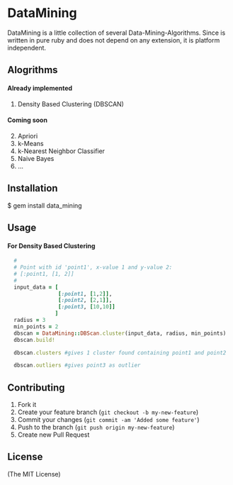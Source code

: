 # DataMining

DataMining is a little collection of several Data-Mining-Algorithms.
Since is written in pure ruby and does not depend on any extension,
it is platform independent.

## Alogrithms

#### Already implemented
1. Density Based Clustering (DBSCAN)

#### Coming soon
2. Apriori
3. k-Means
4. k-Nearest Neighbor Classifier
5. Naive Bayes
6. ...

## Installation

  $ gem install data_mining

## Usage

#### For Density Based Clustering

```ruby
  #
  # Point with id 'point1', x-value 1 and y-value 2:
  # [:point1, [1, 2]]
  #
  input_data = [
                [:point1, [1,2]],
                [:point2, [2,1]],
                [:point3, [10,10]]
               ]
  radius = 3
  min_points = 2
  dbscan = DataMining::DBScan.cluster(input_data, radius, min_points)
  dbscan.build!

  dbscan.clusters #gives 1 cluster found containing point1 and point2

  dbscan.outliers #gives point3 as outlier
```

## Contributing

1. Fork it
2. Create your feature branch (`git checkout -b my-new-feature`)
3. Commit your changes (`git commit -am 'Added some feature'`)
4. Push to the branch (`git push origin my-new-feature`)
5. Create new Pull Request

## License

(The MIT License)

